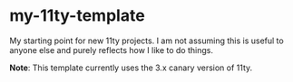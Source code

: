 # my-11ty-template
My starting point for new 11ty projects. I am not assuming this is useful to anyone else and purely reflects how I like to do things.  

__Note__: This template currently uses the 3.x canary version of 11ty.
